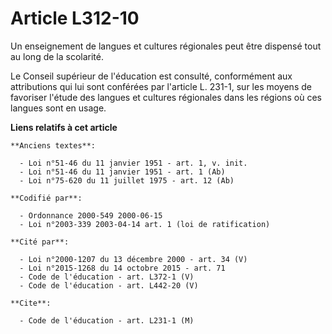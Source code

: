 # Article L312-10

Un enseignement de langues et cultures régionales peut être dispensé tout au long de la scolarité.

Le Conseil supérieur de l'éducation est consulté, conformément aux attributions qui lui sont conférées par l'article L.
231-1, sur les moyens de favoriser l'étude des langues et cultures régionales dans les régions où ces langues sont en usage.

**Liens relatifs à cet article**

	**Anciens textes**:

	  - Loi n°51-46 du 11 janvier 1951 - art. 1, v. init.
	  - Loi n°51-46 du 11 janvier 1951 - art. 1 (Ab)
	  - Loi n°75-620 du 11 juillet 1975 - art. 12 (Ab)

	**Codifié par**:

	  - Ordonnance 2000-549 2000-06-15
	  - Loi n°2003-339 2003-04-14 art. 1 (loi de ratification)

	**Cité par**:

	  - Loi n°2000-1207 du 13 décembre 2000 - art. 34 (V)
	  - Loi n°2015-1268 du 14 octobre 2015 - art. 71
	  - Code de l'éducation - art. L372-1 (V)
	  - Code de l'éducation - art. L442-20 (V)

	**Cite**:

	  - Code de l'éducation - art. L231-1 (M)
